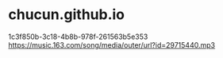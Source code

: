 # chucun.github.io
1c3f850b-3c18-4b8b-978f-261563b5e353
https://music.163.com/song/media/outer/url?id=29715440.mp3
